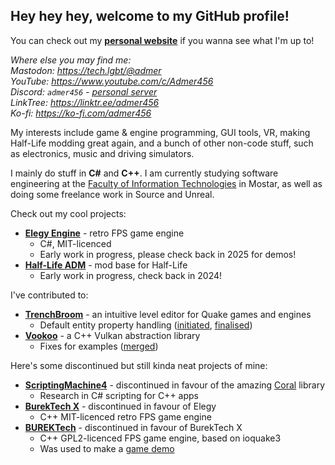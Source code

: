 ## Hey hey hey, welcome to my GitHub profile!

You can check out my [**personal website**](https://microfox.dev/) if you wanna see what I'm up to!

*Where else you may find me:*  
*Mastodon: https://tech.lgbt/@admer  
YouTube: https://www.youtube.com/c/Admer456  
Discord: `admer456` - [personal server](https://discord.gg/tneyeuhgxH)  
LinkTree: https://linktr.ee/admer456  
Ko-fi: https://ko-fi.com/admer456*

My interests include game & engine programming, GUI tools, VR, making Half-Life modding great again, and a bunch of other non-code stuff, such as electronics, music and driving simulators.

I mainly do stuff in **C#** and **C++**. I am currently studying software engineering at the [Faculty of Information Technologies](https://www.fit.ba/) in Mostar, as well as doing some freelance work in Source and Unreal.

Check out my cool projects:
* [**Elegy Engine**](https://github.com/ElegyEngine) - retro FPS game engine
    - C#, MIT-licenced
    - Early work in progress, please check back in 2025 for demos!
* [**Half-Life ADM**](https://github.com/Admer456/halflife-adm) - mod base for Half-Life
    - Early work in progress, check back in 2024!

I've contributed to:
* [**TrenchBroom**](https://github.com/TrenchBroom/TrenchBroom) - an intuitive level editor for Quake games and engines
    - Default entity property handling ([initiated](https://github.com/TrenchBroom/TrenchBroom/pull/3941), [finalised](https://github.com/TrenchBroom/TrenchBroom/pull/4164))
* [**Vookoo**](https://github.com/andy-thomason/Vookoo) - a C++ Vulkan abstraction library
    - Fixes for examples ([merged](https://github.com/andy-thomason/Vookoo/pull/45))

Here's some discontinued but still kinda neat projects of mine:
* [**ScriptingMachine4**](https://github.com/Admer456/ScriptingMachine4) - discontinued in favour of the amazing [Coral](https://github.com/StudioCherno/Coral) library
    - Research in C# scripting for C++ apps
* [**BurekTech X**](https://github.com/Admer456/btx-engine) - discontinued in favour of Elegy
    - C++ MIT-licenced retro FPS game engine
* [**BUREKTech**](https://github.com/Admer456/ioq3-burek) - discontinued in favour of BurekTech X
    - C++ GPL2-licenced FPS game engine, based on ioquake3
    - Was used to make a [game demo](https://www.youtube.com/watch?v=SzYP1LTfNuk&t=1668s)
